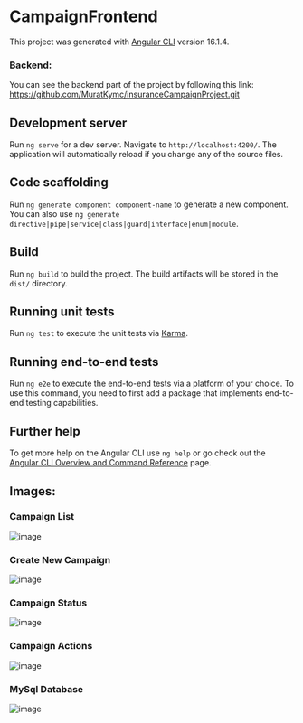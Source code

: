 # CampaignFrontend

This project was generated with [Angular CLI](https://github.com/angular/angular-cli) version 16.1.4.

### Backend:
You can see the backend part of the project by following this link: https://github.com/MuratKymc/insuranceCampaignProject.git


## Development server

Run `ng serve` for a dev server. Navigate to `http://localhost:4200/`. The application will automatically reload if you change any of the source files.

## Code scaffolding

Run `ng generate component component-name` to generate a new component. You can also use `ng generate directive|pipe|service|class|guard|interface|enum|module`.

## Build

Run `ng build` to build the project. The build artifacts will be stored in the `dist/` directory.

## Running unit tests

Run `ng test` to execute the unit tests via [Karma](https://karma-runner.github.io).

## Running end-to-end tests

Run `ng e2e` to execute the end-to-end tests via a platform of your choice. To use this command, you need to first add a package that implements end-to-end testing capabilities.

## Further help

To get more help on the Angular CLI use `ng help` or go check out the [Angular CLI Overview and Command Reference](https://angular.io/cli) page.


## Images: 

### Campaign List
![image](https://github.com/MuratKymc/insuranceCampaignProject-frontend/assets/99142274/8de627e6-e83d-4444-930f-31f1d05fb5aa)

### Create New Campaign
![image](https://github.com/MuratKymc/insuranceCampaignProject-frontend/assets/99142274/75d85ab8-3a2c-43a6-81f4-0f052d6d93cb)

### Campaign Status
![image](https://github.com/MuratKymc/insuranceCampaignProject-frontend/assets/99142274/885b2236-a00f-47f1-98a5-e91af38e83f9)

###  Campaign Actions
![image](https://github.com/MuratKymc/insuranceCampaignProject-frontend/assets/99142274/1777a3aa-3c59-4fc0-9855-48587a26db76)


###  MySql Database
![image](https://github.com/MuratKymc/insuranceCampaignProject-frontend/assets/99142274/7c74ee4c-6ade-4057-8234-a20c532f7f37)










